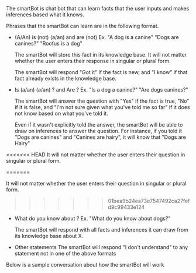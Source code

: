 The smartBot is chat bot that can learn facts that the user inputs and makes inferences based what it knows. 

Phrases that the smartBot can learn are in the following format. 

-  (A/An) <X> is (not) (a/an) <Y>  and  <X> are (not) <Y>
   Ex. "A dog is a canine"   "Dogs are canines?"  "Roofus is a dog"

   The smartBot will store this fact in its knowledge base. It will not matter whether the user enters their        response in singular or plural form. 
   
   The smartBot will respond "Got it" if the fact is new, and "I know" if that fact already exists in the          knowledge base.    


-  Is (a/an) <X> (a/an) <Y>?  and  Are <X> <Y>?
   Ex. "Is a dog a canine?"   "Are dogs canines?"

   The smartBot will answer the question with "Yes" if the fact is true, "No" if it is false, and "I'm not sure    given what you've told me so far" if it does not know based on what you've told it.

   Even if it wasn't explicitly told the answer, the smartBot will be able to draw on inferences to answer the      question. For instance, if you told it "Dogs are canines" and "Canines are hairy", it will know that "Dogs      are Hairy"
   
<<<<<<< HEAD
   It will not matter whether the user enters their question in singular or plural form. 
   
=======
   
   It will not matter whether the user enters their question in singular or plural form. 
>>>>>>> 01bea9b24ea73e7547492ca27fefd9c99433e124
   
-  What do you know about <X>?
   Ex. "What do you know about dogs?"

   The smartBot will respond with all facts and inferences it can draw from its knowledge base about X. 


-  Other statements
   The smartBot will respond "I don't understand" to any statement not in one of the above formats


Below is a sample conversation about how the smartBot will work
